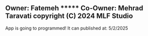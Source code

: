 Owner: Fatemeh *****
Co-Owner: Mehrad Taravati
copyright (C) 2024 MLF Studio
-------------------------------------------------
App is going to programmed! It can published at: 5/2/2025
